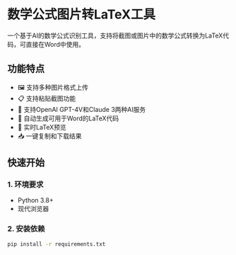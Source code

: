 # 数学公式图片转LaTeX工具

一个基于AI的数学公式识别工具，支持将截图或图片中的数学公式转换为LaTeX代码，可直接在Word中使用。

## 功能特点

- 🖼️ 支持多种图片格式上传
- 📋 支持粘贴截图功能
- 🤖 支持OpenAI GPT-4V和Claude 3两种AI服务
- 📝 自动生成可用于Word的LaTeX代码
- 👀 实时LaTeX预览
- 📥 一键复制和下载结果

## 快速开始

### 1. 环境要求
- Python 3.8+
- 现代浏览器

### 2. 安装依赖
```bash
pip install -r requirements.txt